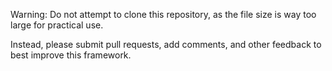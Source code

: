 Warning: Do not attempt to clone this repository, as the file size is way too large for practical use.

Instead, please submit pull requests, add comments, and other feedback to best improve this framework. 

